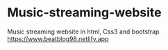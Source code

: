 # Music-streaming-website
Music streaming website in html, Css3 and bootstrap
https://www.beatblog98.netlify.app
